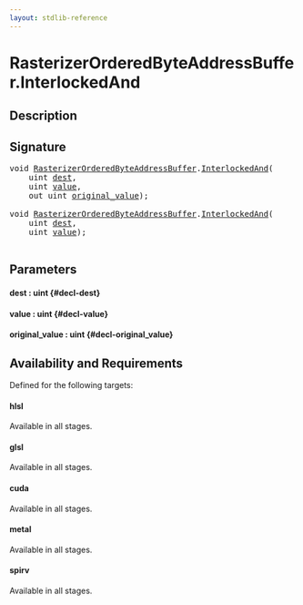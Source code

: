 ```yaml
---
layout: stdlib-reference
---
```


# RasterizerOrderedByteAddressBuffer\.InterlockedAnd

## Description





## Signature 

<pre>
void <a href="/stdlib-reference/types/RasterizerOrderedByteAddressBuffer/index" class="code_type">RasterizerOrderedByteAddressBuffer</a>.<a href="/stdlib-reference/types/RasterizerOrderedByteAddressBuffer/InterlockedAnd">InterlockedAnd</a>(
    uint <a href="/stdlib-reference/types/RasterizerOrderedByteAddressBuffer/InterlockedAnd#decl-dest" class="code_param">dest</a>,
    uint <a href="/stdlib-reference/types/RasterizerOrderedByteAddressBuffer/InterlockedAnd#decl-value" class="code_param">value</a>,
    out uint <a href="/stdlib-reference/types/RasterizerOrderedByteAddressBuffer/InterlockedAnd#decl-original_value" class="code_param">original_value</a>);

void <a href="/stdlib-reference/types/RasterizerOrderedByteAddressBuffer/index" class="code_type">RasterizerOrderedByteAddressBuffer</a>.<a href="/stdlib-reference/types/RasterizerOrderedByteAddressBuffer/InterlockedAnd">InterlockedAnd</a>(
    uint <a href="/stdlib-reference/types/RasterizerOrderedByteAddressBuffer/InterlockedAnd#decl-dest" class="code_param">dest</a>,
    uint <a href="/stdlib-reference/types/RasterizerOrderedByteAddressBuffer/InterlockedAnd#decl-value" class="code_param">value</a>);

</pre>

## Parameters

#### dest  : uint {#decl-dest}
#### value  : uint {#decl-value}
#### original\_value  : uint {#decl-original_value}

## Availability and Requirements

Defined for the following targets:

#### hlsl
Available in all stages.

#### glsl
Available in all stages.

#### cuda
Available in all stages.

#### metal
Available in all stages.

#### spirv
Available in all stages.



